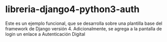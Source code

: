 # libreria-django4-python3-auth
Este es un ejemplo funcional, que se desarrolla sobre una plantilla base del framework de Django versión 4. Adicionalmente, se agrega a la pantalla de login un enlace a Autenticación Digital
